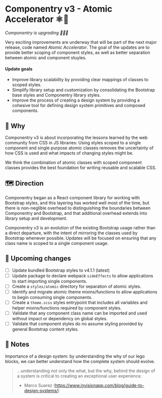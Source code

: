 # Componentry v3 - Atomic Accelerator ⚛️🚀

_Componentry is upgrading 🎉🎉🎉_

Very exciting improvements are underway that will be part of the next major release,
code named _Atomic Accelerator_. The goal of the updates are to provide better
scoping of component styles, as well as better separation between atomic and
component stuyles.

#### Update goals

* Improve library scalability by providing clear mappings of classes to
  scoped styles.
* Simplify library setup and customization by consolidating the Bootstrap base styles and
  Componentry library styles.
* Improve the process of creating a design system by providing a cohesive tool
  for defining design system primitives and composed components.

## 🤔 Why

Componentry v3 is about incorporating the lessons learned by the web
community from CSS in JS libraries: Using styles scoped to a single component
and single purpose atomic classes removes the uncertainty of how CSS is used and
what impacts of changing styles might be.

We think the combination of atomic classes with scoped component classes
provides the best foundation for writing reusable and scalable CSS.

## 🗺 Direction

Componentry began as a React component library for working with Bootstrap
styles, and this layering has worked well most of the time, but there is
non-neglible overhead to distinguishing the boundaries between Componentry and
Bootstrap, and that additional overhead extends into library setup and
development.

Componentry v3 is an evolution of the existing Bootstrap usage rather than a
direct departure, with the intent of mirroring the classes used by Bootstrap
whenever possible. Updates will be focused on ensuring that any class name is
scoped to a single component usage.

## 🚧 Upcoming changes

- [ ] Update bundled Bootstrap styles to v4.1.1 (latest)
- [ ] Update package to declare webpack `sideEffects` to allow applications to
      start importing single components.
- [ ] Create a `styles/atomic` directory for separation of atomic styles.
- [ ] Identify and migrate atomic theme mixins/functions to allow applications
      to begin consuming single components.
- [ ] Create a `theme.scss` styles entrypoint that includes all variables and
      helper mixins/functions required by component styles.
- [ ] Validate that any component class name can be imported and used without
      impact or dependency on global styles.
- [ ] Validate that component styles do no assume styling provided by general
      Bootstrap content styles.

## 📖 Notes

Importance of a design system: by understanding the why of our lego blocks, we
can better understand how the complete system should evolve.

> ...understanding not only the what, but the why, behind the design of a system
> is critical to creating an exceptional user experience.
>
> * Marco Suarez (https://www.invisionapp.com/blog/guide-to-design-systems/)
